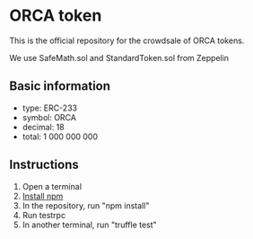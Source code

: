 # ORCA token
This is the official repository for the crowdsale of ORCA tokens.

We use SafeMath.sol and StandardToken.sol from Zeppelin

Basic information
------------------
* type: ERC-233
* symbol: ORCA
* decimal: 18 
* total: 1 000 000 000


Instructions
-------------
1. Open a terminal
2. [Install npm](http://lmgtfy.com/?q=how+to+install+npm)
3. In the repository, run "npm install"
4. Run testrpc
5. In another terminal, run "truffle test"


